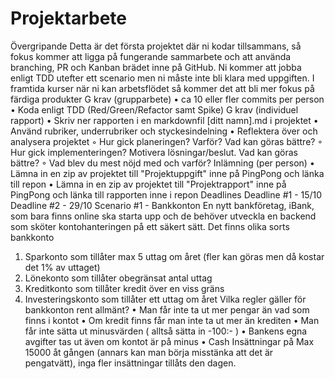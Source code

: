 # Projektarbete

Övergripande
Detta är det första projektet där ni kodar tillsammans, så fokus kommer att ligga på fungerande sammarbete och att använda branching, PR och Kanban brädet inne på GitHub.
Ni kommer att jobba enligt TDD utefter ett scenario men ni måste inte bli klara med uppgiften. I framtida kurser när ni kan arbetsflödet så kommer det att bli mer fokus på färdiga produkter
G krav (grupparbete)
• ca 10 eller fler commits per person
• Koda enligt TDD (Red/Green/Refactor samt Spike)
G krav (individuel rapport)
• Skriv ner rapporten i en markdownfil [ditt namn].md i projektet
• Använd rubriker, underrubriker och styckesindelning
• Reflektera över och analysera projektet
◦ Hur gick planeringen? Varför? Vad kan göras bättre?
◦ Hur gick implementeringen? Motivera lösningar/beslut. Vad kan göras bättre?
◦ Vad blev du mest nöjd med och varför?
Inlämning (per person)
• Lämna in en zip av projektet till "Projektuppgift" inne på PingPong och länka till repon
• Lämna in en zip av projektet till "Projektrapport" inne på PingPong och länka till rapporten inne i repon
Deadlines
Deadline #1 - 15/10
Deadline #2 - 29/10
Scenario #1 - Bankkonton
En nytt bankföretag, iBank, som bara finns online ska starta upp och de behöver utveckla en backend som sköter kontohanteringen på ett säkert sätt.
Det finns olika sorts bankkonto
1. Sparkonto som tillåter max 5 uttag om året (fler kan göras men då kostar det 1% av uttaget)
2. Lönekonto som tillåter obegränsat antal uttag
3. Kreditkonto som tillåter kredit över en viss gräns
4. Investeringskonto som tillåter ett uttag om året
Vilka regler gäller för bankkonton rent allmänt?
• Man får inte ta ut mer pengar än vad som finns i kontot
• Om kredit finns får man inte ta ut mer än krediten
• Man får inte sätta ut minusvärden ( alltså sätta in -100:- )
• Bankens egna avgifter tas ut även om kontot är på minus
• Cash Insättningar på Max 15000 åt gången (annars kan man börja misstänka att det är pengatvätt), inga fler insättningar tillåts den dagen.
